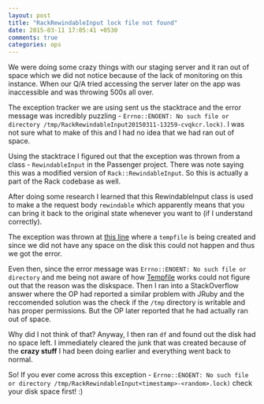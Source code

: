 ```yaml
---
layout: post
title: "RackRewindableInput lock file not found"
date: 2015-03-11 17:05:41 +0530
comments: true
categories: ops
---
```


We were doing some crazy things with our staging server and it ran out of space which we did not notice because of the lack of monitoring on this instance. When our Q/A tried accessing the server later on the app was inaccessible and was throwing 500s all over.

The exception tracker we are using sent us the stacktrace and the error message was incredibly puzzling - `Errno::ENOENT: No such file or directory /tmp/RackRewindableInput20150311-13259-cvqkcr.lock)`. I was not sure what to make of this and I had no idea that we had ran out of space.
<!--more-->
Using the stacktrace I figured out that the exception was thrown from a class - `RewindableInput` in the Passenger project. There was note saying this was a modified version of `Rack::RewindableInput`. So this is actually a part of the Rack codebase as well.

After doing some research I learned that this RewindableInput class is used to make a the request body `rewindable` which apparently means that you can bring it back to the original state whenever you want to (if I understand correctly).

The exception was thrown at [this line](https://github.com/phusion/passenger/blob/stable-3.0/lib/phusion_passenger/utils/rewindable_input.rb#L86) where a `tempfile` is being created and since we did not have any space on the disk this could not happen and thus we got the error.

Even then, since the error message was `Errno::ENOENT: No such file or directory` and me being not aware of how [Tempfile](https://www.omniref.com/ruby/2.2.1/symbols/Tempfile) works could not figure out that the reason was the diskspace. Then I ran into a StackOverflow answer where the OP had reported a similar problem with JRuby and the reccomended solution was the check if the `/tmp` directory is writable and has proper permissions. But the OP later reported that he had actually ran out of space.

Why did I not think of that? Anyway, I then ran `df` and found out the disk had no space left. I immediately cleared the junk that was created because of the **crazy stuff** I had been doing earlier and everything went back to normal.

So! If you ever come across this exception - `Errno::ENOENT: No such file or directory /tmp/RackRewindableInput<timestamp>-<random>.lock)` check your disk space first! :)